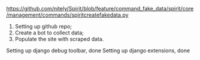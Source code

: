 https://github.com/nitely/Spirit/blob/feature/command_fake_data/spirit/core/management/commands/spiritcreatefakedata.py

1. Setting up github repo;
2. Create a bot to collect data;
3. Populate the site with scraped data.

Setting up django debug toolbar, done
Setting up django extensions, done

